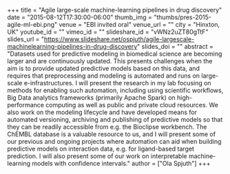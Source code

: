 +++
title = "Agile large-scale machine-learning pipelines in drug discovery"
date = "2015-08-12T17:30:00-06:00"
thumb_img = "thumbs/pres-2015-agile-ml-ebi.png"
venue = "EBI invited oral"
venue_url = ""
city = "Hinxton, UK"
youtube_id = ""
vimeo_id = ""
slideshare_id = "vWNz2uZT80gTtF"
slides_url = "https://www.slideshare.net/ospjuth/agile-largescale-machinelearning-pipelines-in-drug-discovery"
slides_doi = ""
abstract = "Datasets used for predictive modeling in biomedical science are becoming larger and are continuously updated. This presents challenges when the aim is to provide updated predictive models based on this data, and requires that preprocessing and modeling is automated and runs on large-scale e-infrastructures. I will present the research in my lab focusing on methods for enabling such automation, including using scientific workflows, Big Data analytics frameworks (primarily Apache Spark) on high-performance computing as well as public and private cloud resources. We also work on the modeling lifecycle and have developed means for automated versioning, archiving and publishing of predictive models so that they can be readily accessible from e.g. the Bioclipse workbench. The ChEMBL database is a valuable resource to us, and I will present some of our previous and ongoing projects where automation can aid when building predictive models on interaction data, e.g. for ligand-based target prediction. I will also present some of our work on interpretable machine-learning models with confidence intervals."
author = ["Ola Spjuth"]
+++

